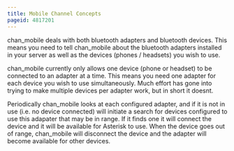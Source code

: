 ```yaml
---
title: Mobile Channel Concepts
pageid: 4817201
---
```


chan_mobile deals with both bluetooth adapters and bluetooth devices. This means you need to tell chan_mobile about the bluetooth adapters installed in your server as well as the devices (phones / headsets) you wish to use. 

chan_mobile currently only allows one device (phone or headset) to be connected to an adapter at a time. This means you need one adapter for each device you wish to use simultaneously. Much effort has gone into trying to make multiple devices per adapter work, but in short it doesnt. 

Periodically chan_mobile looks at each configured adapter, and if it is not in use (i.e. no device connected) will initiate a search for devices configured to use this adapater that may be in range. If it finds one it will connect the device and it will be available for Asterisk to use. When the device goes out of range, chan_mobile will disconnect the device and the adapter will become available for other devices.
